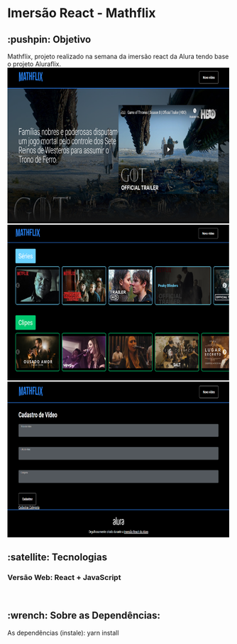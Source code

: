 # Imersão React - Mathflix

<h2><strong>:pushpin: Objetivo</strong></h2>
Mathflix, projeto realizado na semana da imersão react da Alura tendo base o projeto Aluraflix.
<br />
<img src="/.github/main.png" width="500" height="350"/>
<img src="/.github/carrossel.png" width="500" height="350"/>
<img src="/.github/cadastro.png" width="500" height="350"/> 

<h2><strong>:satellite: Tecnologias</strong></h2>
<h3>Versão Web: React + JavaScript</h3> <br>

<h2>:wrench: Sobre as Dependências:</h2>

As dependências (instale): yarn install <br>
